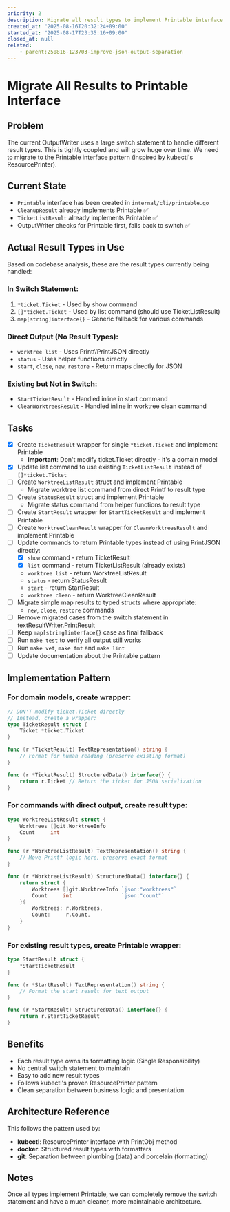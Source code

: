 ```yaml
---
priority: 2
description: Migrate all result types to implement Printable interface to eliminate switch statement
created_at: "2025-08-16T20:32:24+09:00"
started_at: "2025-08-17T23:35:16+09:00"
closed_at: null
related:
    - parent:250816-123703-improve-json-output-separation
---
```


# Migrate All Results to Printable Interface

## Problem
The current OutputWriter uses a large switch statement to handle different result types. This is tightly coupled and will grow huge over time. We need to migrate to the Printable interface pattern (inspired by kubectl's ResourcePrinter).

## Current State
- `Printable` interface has been created in `internal/cli/printable.go`
- `CleanupResult` already implements Printable ✅
- `TicketListResult` already implements Printable ✅
- OutputWriter checks for Printable first, falls back to switch ✅

## Actual Result Types in Use
Based on codebase analysis, these are the result types currently being handled:

### In Switch Statement:
1. `*ticket.Ticket` - Used by show command
2. `[]*ticket.Ticket` - Used by list command (should use TicketListResult)
3. `map[string]interface{}` - Generic fallback for various commands

### Direct Output (No Result Types):
- `worktree list` - Uses Printf/PrintJSON directly
- `status` - Uses helper functions directly
- `start`, `close`, `new`, `restore` - Return maps directly for JSON

### Existing but Not in Switch:
- `StartTicketResult` - Handled inline in start command
- `CleanWorktreesResult` - Handled inline in worktree clean command

## Tasks
- [x] Create `TicketResult` wrapper for single `*ticket.Ticket` and implement Printable
  - **Important**: Don't modify ticket.Ticket directly - it's a domain model
- [x] Update list command to use existing `TicketListResult` instead of `[]*ticket.Ticket`
- [ ] Create `WorktreeListResult` struct and implement Printable
  - Migrate worktree list command from direct Printf to result type
- [ ] Create `StatusResult` struct and implement Printable
  - Migrate status command from helper functions to result type
- [ ] Create `StartResult` wrapper for `StartTicketResult` and implement Printable
- [ ] Create `WorktreeCleanResult` wrapper for `CleanWorktreesResult` and implement Printable
- [ ] Update commands to return Printable types instead of using PrintJSON directly:
  - [x] `show` command - return TicketResult
  - [x] `list` command - return TicketListResult (already exists)
  - `worktree list` - return WorktreeListResult
  - `status` - return StatusResult
  - `start` - return StartResult
  - `worktree clean` - return WorktreeCleanResult
- [ ] Migrate simple map results to typed structs where appropriate:
  - `new`, `close`, `restore` commands
- [ ] Remove migrated cases from the switch statement in textResultWriter.PrintResult
- [ ] Keep `map[string]interface{}` case as final fallback
- [ ] Run `make test` to verify all output still works
- [ ] Run `make vet`, `make fmt` and `make lint`
- [ ] Update documentation about the Printable pattern

## Implementation Pattern

### For domain models, create wrapper:
```go
// DON'T modify ticket.Ticket directly
// Instead, create a wrapper:
type TicketResult struct {
    Ticket *ticket.Ticket
}

func (r *TicketResult) TextRepresentation() string {
    // Format for human reading (preserve existing format)
}

func (r *TicketResult) StructuredData() interface{} {
    return r.Ticket // Return the ticket for JSON serialization
}
```

### For commands with direct output, create result type:
```go
type WorktreeListResult struct {
    Worktrees []git.WorktreeInfo
    Count     int
}

func (r *WorktreeListResult) TextRepresentation() string {
    // Move Printf logic here, preserve exact format
}

func (r *WorktreeListResult) StructuredData() interface{} {
    return struct {
        Worktrees []git.WorktreeInfo `json:"worktrees"`
        Count     int                `json:"count"`
    }{
        Worktrees: r.Worktrees,
        Count:     r.Count,
    }
}
```

### For existing result types, create Printable wrapper:
```go
type StartResult struct {
    *StartTicketResult
}

func (r *StartResult) TextRepresentation() string {
    // Format the start result for text output
}

func (r *StartResult) StructuredData() interface{} {
    return r.StartTicketResult
}
```

## Benefits
- Each result type owns its formatting logic (Single Responsibility)
- No central switch statement to maintain
- Easy to add new result types
- Follows kubectl's proven ResourcePrinter pattern
- Clean separation between business logic and presentation

## Architecture Reference
This follows the pattern used by:
- **kubectl**: ResourcePrinter interface with PrintObj method
- **docker**: Structured result types with formatters
- **git**: Separation between plumbing (data) and porcelain (formatting)

## Notes
Once all types implement Printable, we can completely remove the switch statement and have a much cleaner, more maintainable architecture.